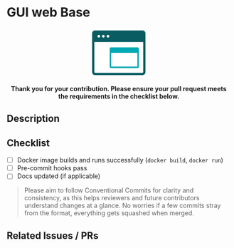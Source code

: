 # GUI web Base

<div align="center">
  <img src="https://raw.githubusercontent.com/Aandree5/gui-web-base/refs/heads/main/images/logo_128.png" alt="Logo" />
  
  <b>Thank you for your contribution.  Please ensure your pull request meets the requirements in the checklist below.</b>
</div>

## Description
<!-- Concise description of what this PR does -->

## Checklist

- [ ] Docker image builds and runs successfully (`docker build`, `docker run`)
- [ ] Pre-commit hooks pass
- [ ] Docs updated (if applicable)

> Please aim to follow Conventional Commits for clarity and consistency, as this helps reviewers and future contributors understand changes at a glance. No worries if a few commits stray from the format, everything gets squashed when merged.

## Related Issues / PRs
<!-- Link to any related discussions -->
